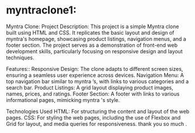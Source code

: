 # myntraclone1:
Myntra  Clone: Project Description: This project is a simple Myntra clone built using HTML and CSS. It replicates the basic layout and design of myntra's homepage, showcasing product listings, navigation menus, and a footer section. The project serves as a demonstration of front-end web development skills, particularly focusing on responsive design and layout techniques.

Features:: Responsive Design: The clone adapts to different screen sizes, ensuring a seamless user experience across devices. Navigation Menu: A top navigation bar similar to myntra ’s, with links to various categories and a search bar. Product Listings: A grid layout displaying product images, names, prices, and ratings. Footer Section: A footer with links to various informational pages, mimicking myntra 's style.

Technologies Used HTML: For structuring the content and layout of the web pages. CSS: For styling the web pages, including the use of Flexbox and Grid for layout, and media queries for responsiveness. thank you so much .
